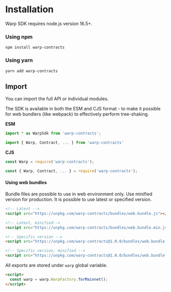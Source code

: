 # Installation

Warp SDK requires node.js version 16.5+.

### Using npm

`npm install warp-contracts`

### Using yarn

`yarn add warp-contracts`

## Import

You can import the full API or individual modules.

The SDK is available in both the ESM and CJS format - to make it possible for web bundlers (like webpack) to effectively
perform tree-shaking.

**ESM**

```typescript
import * as WarpSdk from 'warp-contracts';
```

```typescript
import { Warp, Contract, ... } from 'warp-contracts'
```

**CJS**

```javascript
const Warp = require('warp-contracts');
```

```javascript
const { Warp, Contract, ... } = require('warp-contracts');
```

#### Using web bundles

Bundle files are possible to use in web environment only. Use minified version for production. It is possible to use latest or specified version.

```html
<!-- Latest -->
<script src="https://unpkg.com/warp-contracts/bundles/web.bundle.js"></script>

<!-- Latest, minified-->
<script src="https://unpkg.com/warp-contracts/bundles/web.bundle.min.js"></script>

<!-- Specific version -->
<script src="https://unpkg.com/warp-contracts@1.0.0/bundles/web.bundle.js"></script>

<!-- Specific version, minified -->
<script src="https://unpkg.com/warp-contracts@1.0.0/bundles/web.bundle.min.js"></script>
```

All exports are stored under `warp` global variable.

```html
<script>
  const warp = warp.WarpFactory.forMainnet();
</script>
```